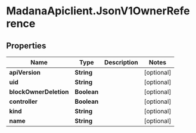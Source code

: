 # MadanaApiclient.JsonV1OwnerReference

## Properties

Name | Type | Description | Notes
------------ | ------------- | ------------- | -------------
**apiVersion** | **String** |  | [optional] 
**uid** | **String** |  | [optional] 
**blockOwnerDeletion** | **Boolean** |  | [optional] 
**controller** | **Boolean** |  | [optional] 
**kind** | **String** |  | [optional] 
**name** | **String** |  | [optional] 


